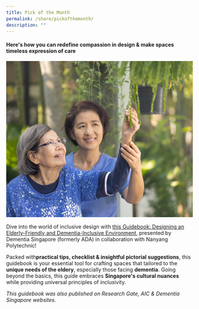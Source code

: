 ```yaml
---
title: Pick of the Month
permalink: /share/pickofthemonth/
description: ""
---
```

#### **Here's how you can redefine compassion in design &amp; make spaces timeless expression of care**

![](/images/nypelderly%20&amp;%20dementia.png)

Dive into the world of inclusive design with <a rel="noopene noreferrer" target="_blank" href="[](/files/Sep%202023%20to%20Nov%202023/c%2025_nyp_guidebook_elderly-%20and%20dementia-inclusive%20environment.pdf))">this Guidebook: Designing an Elderly-Friendly and Dementia-Inclusive Environment</a>, presented by Dementia Singapore (formerly ADA) in collaboration with Nanyang Polytechnic! 

Packed with**practical tips, checklist &amp; insightful pictorial suggestions**, this guidebook is your essential tool for crafting spaces that tailored to the **unique needs of the eldery**, especially those facing **dementia**. Going beyond the basics, this guide embraces **Singapore's cultural nuances** while providing universal principles of inclusivity. 

<em>This guidebook was also published on Research Gate, AIC &amp; Dementia Singapore websites.</em>